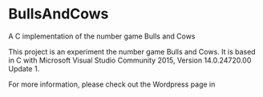 # BullsAndCows
A C implementation of the number game Bulls and Cows

This project is an experiment the number game Bulls and Cows. It is based in C with Microsoft Visual Studio Community 2015, Version 14.0.24720.00 Update 1.

For more information, please check out the Wordpress page in 
